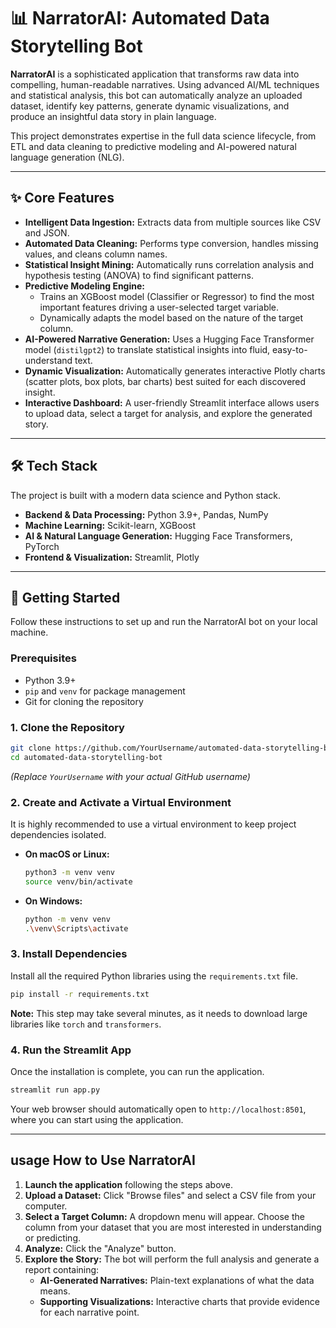 # 📊 NarratorAI: Automated Data Storytelling Bot

**NarratorAI** is a sophisticated application that transforms raw data into compelling, human-readable narratives. Using advanced AI/ML techniques and statistical analysis, this bot can automatically analyze an uploaded dataset, identify key patterns, generate dynamic visualizations, and produce an insightful data story in plain language.

This project demonstrates expertise in the full data science lifecycle, from ETL and data cleaning to predictive modeling and AI-powered natural language generation (NLG).

---

## ✨ Core Features

*   **Intelligent Data Ingestion:** Extracts data from multiple sources like CSV and JSON.
*   **Automated Data Cleaning:** Performs type conversion, handles missing values, and cleans column names.
*   **Statistical Insight Mining:** Automatically runs correlation analysis and hypothesis testing (ANOVA) to find significant patterns.
*   **Predictive Modeling Engine:**
    *   Trains an XGBoost model (Classifier or Regressor) to find the most important features driving a user-selected target variable.
    *   Dynamically adapts the model based on the nature of the target column.
*   **AI-Powered Narrative Generation:** Uses a Hugging Face Transformer model (`distilgpt2`) to translate statistical insights into fluid, easy-to-understand text.
*   **Dynamic Visualization:** Automatically generates interactive Plotly charts (scatter plots, box plots, bar charts) best suited for each discovered insight.
*   **Interactive Dashboard:** A user-friendly Streamlit interface allows users to upload data, select a target for analysis, and explore the generated story.

---

## 🛠️ Tech Stack

The project is built with a modern data science and Python stack.

- **Backend & Data Processing:** Python 3.9+, Pandas, NumPy
- **Machine Learning:** Scikit-learn, XGBoost
- **AI & Natural Language Generation:** Hugging Face Transformers, PyTorch
- **Frontend & Visualization:** Streamlit, Plotly

---

## 🚀 Getting Started

Follow these instructions to set up and run the NarratorAI bot on your local machine.

### Prerequisites

*   Python 3.9+
*   `pip` and `venv` for package management
*   Git for cloning the repository

### 1. Clone the Repository

```bash
git clone https://github.com/YourUsername/automated-data-storytelling-bot.git
cd automated-data-storytelling-bot
```
*(Replace `YourUsername` with your actual GitHub username)*

### 2. Create and Activate a Virtual Environment

It is highly recommended to use a virtual environment to keep project dependencies isolated.

*   **On macOS or Linux:**
    ```bash
    python3 -m venv venv
    source venv/bin/activate
    ```

*   **On Windows:**
    ```bash
    python -m venv venv
    .\venv\Scripts\activate
    ```

### 3. Install Dependencies

Install all the required Python libraries using the `requirements.txt` file.

```bash
pip install -r requirements.txt
```
**Note:** This step may take several minutes, as it needs to download large libraries like `torch` and `transformers`.

### 4. Run the Streamlit App

Once the installation is complete, you can run the application.

```bash
streamlit run app.py
```

Your web browser should automatically open to `http://localhost:8501`, where you can start using the application.

---

## usage How to Use NarratorAI

1.  **Launch the application** following the steps above.
2.  **Upload a Dataset:** Click "Browse files" and select a CSV file from your computer.
3.  **Select a Target Column:** A dropdown menu will appear. Choose the column from your dataset that you are most interested in understanding or predicting.
4.  **Analyze:** Click the "Analyze" button.
5.  **Explore the Story:** The bot will perform the full analysis and generate a report containing:
    *   **AI-Generated Narratives:** Plain-text explanations of what the data means.
    *   **Supporting Visualizations:** Interactive charts that provide evidence for each narrative point.
